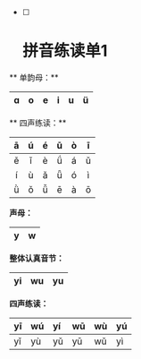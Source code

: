 * [ ] # 拼音练读单1

** 单韵母：**

| ɑ | o | e | i | u | ü |
| :---: | :---: | :---: | :---: | :---: | :---: |


** 四声练读：**

| ā | ú | é | ū | ò | ī |
| :---: | :---: | :---: | :---: | :---: | :---: |
| ě | ǐ | è | ǘ | á | ǔ |
| í | ù | ǎ | ǖ | ó | ì |
| ǜ | ǒ | ǚ | ē | à | ō |

**声母：**

| y | w |
| :---: | :---: |


**整体认真音节：**

| yi | wu | yu |
| :---: | :---: | :---: |


**四声练读：**

| yī | wú | yí | wū | wù | yú |
| :--- | :--- | :--- | :--- | :--- | :--- |
| yǐ | yù | yǔ | yū | wǔ | yì |



